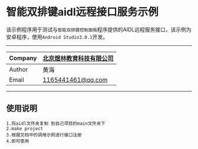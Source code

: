 智能双排键aidl远程接口服务示例
===========================
该示例程序用于测试与`智能双排键控制面板`程序提供的AIDL远程服务接口，该示例为安卓程序，使用`Android Studio3.0.1`开发。
****
| Company | [北京煜林教育科技有限公司](http://www.yulinkeji.com/.) |  
|---|---|  
| Author | 黄海 |  
| Email | 1165441461@qq.com |  

****

## 使用说明

    1.将aidl文件夹复制 到自己项目的main文件夹下  
    2.make project  
    3.根据文档中的调用示例进行接口注册  
    4.即可使用  